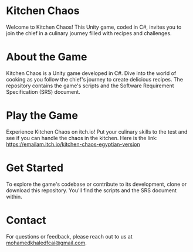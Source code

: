 # Kitchen Chaos
Welcome to Kitchen Chaos! This Unity game, coded in C#, invites you to join the chief in a culinary journey filled with recipes and challenges.

# About the Game
Kitchen Chaos is a Unity game developed in C#. Dive into the world of cooking as you follow the chief's journey to create delicious recipes. The repository contains the game's scripts and the Software Requirement Specification (SRS) document.

# Play the Game
Experience Kitchen Chaos on itch.io! Put your culinary skills to the test and see if you can handle the chaos in the kitchen. Here is the link: https://emailam.itch.io/kitchen-chaos-egyptian-version

# Get Started
To explore the game's codebase or contribute to its development, clone or download this repository. You'll find the scripts and the SRS document within.

# Contact
For questions or feedback, please reach out to us at mohamedkhaledfcai@gmail.com.
